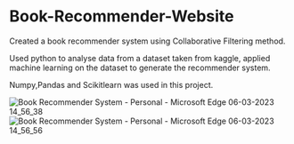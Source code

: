 # Book-Recommender-Website
Created a book recommender system using Collaborative Filtering method.

Used python to analyse data from a dataset taken from kaggle, applied machine learning on the dataset to generate the recommender system.

Numpy,Pandas and Scikitlearn was used in this project.







![Book Recommender System - Personal - Microsoft​ Edge 06-03-2023 14_56_38](https://user-images.githubusercontent.com/108003314/223073208-93307533-9130-431f-bb28-51773c266cc7.png)
![Book Recommender System - Personal - Microsoft​ Edge 06-03-2023 14_56_56](https://user-images.githubusercontent.com/108003314/223073267-69d5a24f-b3e8-4a91-9c22-39288b821826.png)
